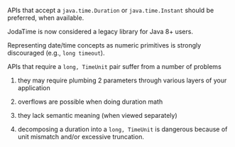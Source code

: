APIs that accept a `java.time.Duration` or `java.time.Instant` should be
preferred, when available.

JodaTime is now considered a legacy library for Java 8+ users.

Representing date/time concepts as numeric primitives is strongly discouraged
(e.g., `long timeout`).

APIs that require a `long, TimeUnit` pair suffer from a number of problems

1.  they may require plumbing 2 parameters through various layers of your
    application

2.  overflows are possible when doing duration math

3.  they lack semantic meaning (when viewed separately)

4.  decomposing a duration into a `long, TimeUnit` is dangerous because of unit
    mismatch and/or excessive truncation.
